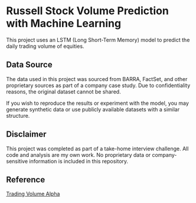 # Russell Stock Volume Prediction with Machine Learning

This project uses an LSTM (Long Short-Term Memory) model to predict the daily trading volume of equities.

## Data Source

The data used in this project was sourced from BARRA, FactSet, and other proprietary sources as part of a company case study. Due to confidentiality reasons, the original dataset cannot be shared.

If you wish to reproduce the results or experiment with the model, you may generate synthetic data or use publicly available datasets with a similar structure.

## Disclaimer

This project was completed as part of a take-home interview challenge. All code and analysis are my own work. No proprietary data or company-sensitive information is included in this repository.

## Reference
[Trading Volume Alpha](https://papers.ssrn.com/sol3/papers.cfm?abstract_id=4802345)
